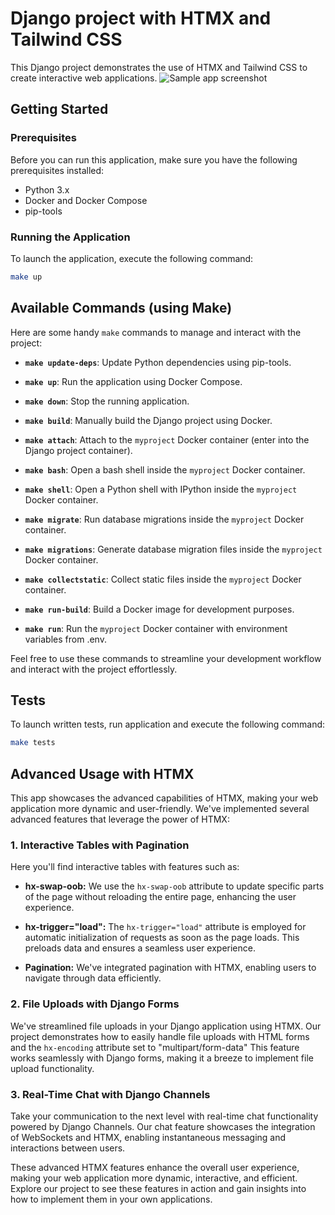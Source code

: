 # Django project with HTMX and Tailwind CSS

This Django project demonstrates the use of HTMX and Tailwind CSS to create interactive web applications.
![Sample app screenshot](screenshots/sample_app_view.png)

## Getting Started

### Prerequisites

Before you can run this application, make sure you have the following prerequisites installed:

- Python 3.x
- Docker and Docker Compose
- pip-tools

### Running the Application

To launch the application, execute the following command:

```bash
make up
```

## Available Commands (using Make)

Here are some handy `make` commands to manage and interact with the project:

- **`make update-deps`**: Update Python dependencies using pip-tools.

- **`make up`**: Run the application using Docker Compose.

- **`make down`**: Stop the running application.

- **`make build`**: Manually build the Django project using Docker.

- **`make attach`**: Attach to the `myproject` Docker container (enter into the Django project container).

- **`make bash`**: Open a bash shell inside the `myproject` Docker container.

- **`make shell`**: Open a Python shell with IPython inside the `myproject` Docker container.

- **`make migrate`**: Run database migrations inside the `myproject` Docker container.

- **`make migrations`**: Generate database migration files inside the `myproject` Docker container.

- **`make collectstatic`**: Collect static files inside the `myproject` Docker container.

- **`make run-build`**: Build a Docker image for development purposes.

- **`make run`**: Run the `myproject` Docker container with environment variables from .env.

Feel free to use these commands to streamline your development workflow and interact with the project effortlessly.

## Tests

To launch written tests, run application and execute the following command:

```bash
make tests
```

## Advanced Usage with HTMX

This app showcases the advanced capabilities of HTMX, making your web application more dynamic and user-friendly. We've implemented several advanced features that leverage the power of HTMX:

### 1. Interactive Tables with Pagination

Here you'll find interactive tables with features such as:

- **hx-swap-oob:** We use the `hx-swap-oob` attribute to update specific parts of the page without reloading the entire page, enhancing the user experience.

- **hx-trigger="load":** The `hx-trigger="load"` attribute is employed for automatic initialization of requests as soon as the page loads. This preloads data and ensures a seamless user experience.

- **Pagination:** We've integrated pagination with HTMX, enabling users to navigate through data efficiently.

### 2. File Uploads with Django Forms

We've streamlined file uploads in your Django application using HTMX. Our project demonstrates how to easily handle file uploads with HTML forms and the `hx-encoding` attribute set to "multipart/form-data" This feature works seamlessly with Django forms, making it a breeze to implement file upload functionality.

### 3. Real-Time Chat with Django Channels

Take your communication to the next level with real-time chat functionality powered by Django Channels. Our chat feature showcases the integration of WebSockets and HTMX, enabling instantaneous messaging and interactions between users.

These advanced HTMX features enhance the overall user experience, making your web application more dynamic, interactive, and efficient. Explore our project to see these features in action and gain insights into how to implement them in your own applications.
